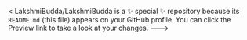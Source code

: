 
<
LakshmiBudda/LakshmiBudda is a ✨ special ✨ repository because its `README.md` (this file) appears on your GitHub profile.
You can click the Preview link to take a look at your changes.
--->
